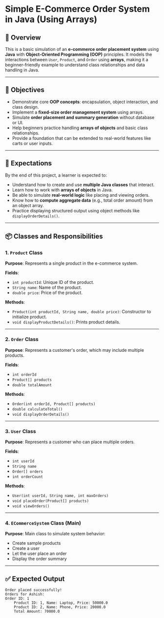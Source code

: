 # Simple E-Commerce Order System in Java (Using Arrays)

## 🧾 Overview

This is a basic simulation of an **e-commerce order placement system** using **Java** with **Object-Oriented Programming (OOP)** principles. It models the interactions between `User`, `Product`, and `Order` using **arrays**, making it a beginner-friendly example to understand class relationships and data handling in Java.

---

## 🎯 Objectives

- Demonstrate core **OOP concepts**: encapsulation, object interaction, and class design.
- Implement a **fixed-size order management system** using arrays.
- Simulate **order placement and summary generation** without database or UI.
- Help beginners practice handling **arrays of objects** and basic class relationships.
- Provide a foundation that can be extended to real-world features like carts or user inputs.

---

## 📌 Expectations

By the end of this project, a learner is expected to:

- Understand how to create and use **multiple Java classes** that interact.
- Learn how to work with **arrays of objects** in Java.
- Be able to simulate **real-world logic** like placing and viewing orders.
- Know how to **compute aggregate data** (e.g., total order amount) from an object array.
- Practice displaying structured output using object methods like `displayOrderDetails()`.

---

## 📦 Classes and Responsibilities

### 1. `Product` Class

**Purpose**: Represents a single product in the e-commerce system.

**Fields**:

- `int productId`: Unique ID of the product.
- `String name`: Name of the product.
- `double price`: Price of the product.

**Methods**:

- `Product(int productId, String name, double price)`: Constructor to initialize product.
- `void displayProductDetails()`: Prints product details.

---

### 2. `Order` Class

**Purpose**: Represents a customer's order, which may include multiple products.

**Fields**:

- `int orderId`
- `Product[] products`
- `double totalAmount`

**Methods**:

- `Order(int orderId, Product[] products)`
- `double calculateTotal()`
- `void displayOrderDetails()`

---

### 3. `User` Class

**Purpose**: Represents a customer who can place multiple orders.

**Fields**:

- `int userId`
- `String name`
- `Order[] orders`
- `int orderCount`

**Methods**:

- `User(int userId, String name, int maxOrders)`
- `void placeOrder(Product[] products)`
- `void viewOrders()`

---

### 4. `ECommerceSystem` Class (Main)

**Purpose**: Main class to simulate system behavior:

- Create sample products
- Create a user
- Let the user place an order
- Display the order summary

---

## ✅ Expected Output

```
Order placed successfully!
Orders for Ashish:
Order ID: 1
    Product ID: 1, Name: Laptop, Price: 50000.0
    Product ID: 2, Name: Phone, Price: 20000.0
    Total Amount: 70000.0
```
